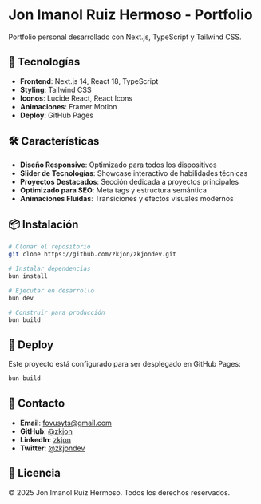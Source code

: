 # Jon Imanol Ruiz Hermoso - Portfolio

Portfolio personal desarrollado con Next.js, TypeScript y Tailwind CSS.

## 🚀 Tecnologías

- **Frontend**: Next.js 14, React 18, TypeScript
- **Styling**: Tailwind CSS
- **Iconos**: Lucide React, React Icons
- **Animaciones**: Framer Motion
- **Deploy**: GitHub Pages

## 🛠️ Características

- **Diseño Responsive**: Optimizado para todos los dispositivos
- **Slider de Tecnologías**: Showcase interactivo de habilidades técnicas
- **Proyectos Destacados**: Sección dedicada a proyectos principales
- **Optimizado para SEO**: Meta tags y estructura semántica
- **Animaciones Fluidas**: Transiciones y efectos visuales modernos

## 📦 Instalación

```bash
# Clonar el repositorio
git clone https://github.com/zkjon/zkjondev.git

# Instalar dependencias
bun install

# Ejecutar en desarrollo
bun dev

# Construir para producción
bun build
```

## 🚀 Deploy

Este proyecto está configurado para ser desplegado en GitHub Pages:

```bash
bun build
```

## 📧 Contacto

- **Email**: fovusyts@gmail.com
- **GitHub**: [@zkjon](https://github.com/zkjon)
- **LinkedIn**: [zkjon](https://www.linkedin.com/in/zkjon/)
- **Twitter**: [@zkjondev](https://x.com/zkjondev)

## 📄 Licencia

© 2025 Jon Imanol Ruiz Hermoso. Todos los derechos reservados.
